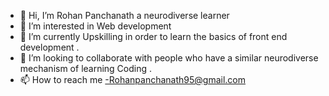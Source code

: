 - 👋 Hi, I’m Rohan Panchanath a  neurodiverse learner 
- 👀 I’m interested in Web development 
- 🌱 I’m currently Upskilling in order to learn the basics of front end development . 
- 💞️ I’m looking to collaborate with  people who have a similar neurodiverse mechanism of learning Coding .
- 📫 How to reach me -Rohanpanchanath95@gmail.com

<!---
Rohanpanch95/Rohanpanch95 is a ✨ special ✨ repository because its `README.md` (this file) appears on your GitHub profile.
You can click the Preview link to take a look at your changes.
--->
